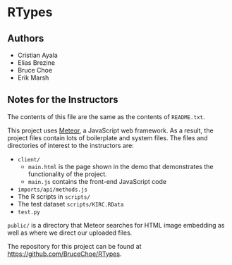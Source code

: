 # RTypes

## Authors
* Cristian Ayala
* Elias Brezine
* Bruce Choe
* Erik Marsh

## Notes for the Instructors

The contents of this file are the same as the contents of `README.txt`.

This project uses [Meteor](https://www.meteor.com/), a JavaScript web framework.
As a result, the project files contain lots of boilerplate and system files.
The files and directories of interest to the instructors are:
* `client/`
  * `main.html` is the page shown in the demo that demonstrates the functionality of the project.
  * `main.js` contains the front-end JavaScript code
* `imports/api/methods.js`
* The R scripts in `scripts/`
* The test dataset `scripts/KIRC.RData`
* `test.py`

`public/` is a directory that Meteor searches for HTML image embedding
as well as where we direct our uploaded files.

The repository for this project can be found at https://github.com/BruceChoe/RTypes.